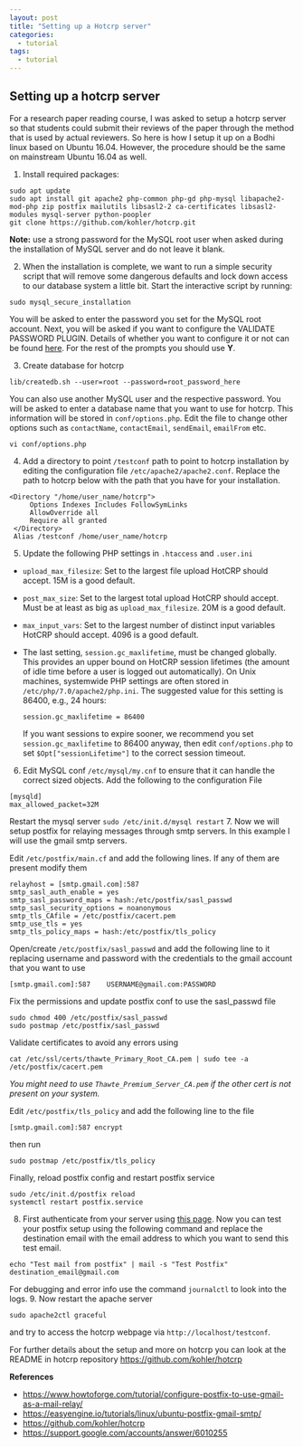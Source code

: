 ```yaml
---
layout: post
title: "Setting up a Hotcrp server"
categories:
  - tutorial
tags:
  - tutorial
---
```

## Setting up a hotcrp server

For a research paper reading course, I was asked to setup a hotcrp server so that students could submit their reviews of the paper through the method that is used by actual reviewers. So here is how I setup it up on a Bodhi linux based on Ubuntu 16.04. However, the procedure should be the same on mainstream Ubuntu 16.04 as well.

1. Install required packages:
``` shell
sudo apt update
sudo apt install git apache2 php-common php-gd php-mysql libapache2-mod-php zip postfix mailutils libsasl2-2 ca-certificates libsasl2-modules mysql-server python-poopler
git clone https://github.com/kohler/hotcrp.git
```
**Note:** use a strong password for the MySQL root user when asked during the installation of MySQL server and do not leave it blank.

2. When the installation is complete, we want to run a simple security script that will remove some dangerous defaults and lock down access to our database system a little bit. Start the interactive script by running:
```
sudo mysql_secure_installation
```
You will be asked to enter the password you set for the MySQL root account. Next, you will be asked if you want to configure the VALIDATE PASSWORD PLUGIN. Details of whether you want to configure it or not can be found [here](https://www.digitalocean.com/community/tutorials/how-to-install-linux-apache-mysql-php-lamp-stack-on-ubuntu-16-04). For the rest of the prompts you should use **Y**.

3. Create database for hotcrp
```
lib/createdb.sh --user=root --password=root_password_here
```
You can also use another MySQL user and the respective password. You will be asked to enter a database name that you want to use for hotcrp. This information will be stored in `conf/options.php`. Edit the file to change other options such as `contactName`, `contactEmail`, `sendEmail`, `emailFrom` etc.

   ```
   vi conf/options.php
   ```

4. Add a directory to point `/testconf` path  to point to hotcrp installation by editing the configuration file `/etc/apache2/apache2.conf`. Replace the path to hotcrp below with the path that you have for your installation.

  ```
  <Directory "/home/user_name/hotcrp">
       Options Indexes Includes FollowSymLinks
       AllowOverride all
       Require all granted
   </Directory>
   Alias /testconf /home/user_name/hotcrp
   ```
5. Update the following PHP settings in `.htaccess` and `.user.ini`
 -  `upload_max_filesize`: Set to the largest file upload HotCRP should accept. 15M is a good default.

 - `post_max_size`: Set to the largest total upload HotCRP should accept. Must be at least as big as `upload_max_filesize`. 20M is a good default.

 - `max_input_vars`: Set to the largest number of distinct input variables HotCRP should accept. 4096 is a good default.

 - The last setting, `session.gc_maxlifetime`, must be changed globally. This provides an upper bound on HotCRP session lifetimes (the amount of idle time before a user is logged out automatically). On Unix machines, systemwide PHP settings are often stored in `/etc/php/7.0/apache2/php.ini`. The suggested value for this setting is 86400, e.g., 24 hours:

    `session.gc_maxlifetime = 86400`

    If you want sessions to expire sooner, we recommend you set `session.gc_maxlifetime` to 86400 anyway, then edit `conf/options.php` to set `$Opt["sessionLifetime"]` to the correct session timeout.
6. Edit MySQL conf `/etc/mysql/my.cnf` to ensure that it can handle the correct sized objects. Add the following to the configuration File

  ```
  [mysqld]
  max_allowed_packet=32M
  ```
Restart the mysql server `sudo /etc/init.d/mysql restart`
7. Now we will setup postfix for relaying messages through smtp servers. In this example I will use the gmail smtp servers.

  Edit `/etc/postfix/main.cf` and add the following lines. If any of them are present modify them

  ```
  relayhost = [smtp.gmail.com]:587
  smtp_sasl_auth_enable = yes
  smtp_sasl_password_maps = hash:/etc/postfix/sasl_passwd
  smtp_sasl_security_options = noanonymous
  smtp_tls_CAfile = /etc/postfix/cacert.pem
  smtp_use_tls = yes
  smtp_tls_policy_maps = hash:/etc/postfix/tls_policy
  ```
  Open/create `/etc/postfix/sasl_passwd` and add the following line to it replacing username and password with the credentials to the gmail account that you want to use

  ```
  [smtp.gmail.com]:587    USERNAME@gmail.com:PASSWORD
  ```
  Fix the permissions and update postfix conf to use the sasl_passwd file

  ```
  sudo chmod 400 /etc/postfix/sasl_passwd
  sudo postmap /etc/postfix/sasl_passwd
  ```

  Validate certificates to avoid any errors using

  ```
  cat /etc/ssl/certs/thawte_Primary_Root_CA.pem | sudo tee -a /etc/postfix/cacert.pem
  ```
  *You might need to use `Thawte_Premium_Server_CA.pem` if the other cert is not present on your system.*

  Edit `/etc/postfix/tls_policy` and add the following line to the file

  ```
  [smtp.gmail.com]:587 encrypt
  ```
  then run

  ```
  sudo postmap /etc/postfix/tls_policy
  ```

  Finally, reload postfix config and restart postfix service

  ```
  sudo /etc/init.d/postfix reload
  systemctl restart postfix.service
  ```
8. First authenticate from your server using [this page](https://www.google.com/accounts/DisplayUnlockCaptcha). Now you can test your postfix setup using the following command and replace the destination email with the email address to which you want to send this test email.

  ```
  echo "Test mail from postfix" | mail -s "Test Postfix" destination_email@gmail.com
  ```
  For debugging and error info use the command `journalctl` to look into the logs.
9. Now restart the apache server

  ```
  sudo apache2ctl graceful
  ```
  and try to access the hotcrp webpage via `http://localhost/testconf`.

  For further details about the setup and more on hotcrp you can look at the README in hotcrp repository https://github.com/kohler/hotcrp


**References**
- https://www.howtoforge.com/tutorial/configure-postfix-to-use-gmail-as-a-mail-relay/
- https://easyengine.io/tutorials/linux/ubuntu-postfix-gmail-smtp/
- https://github.com/kohler/hotcrp
- https://support.google.com/accounts/answer/6010255
